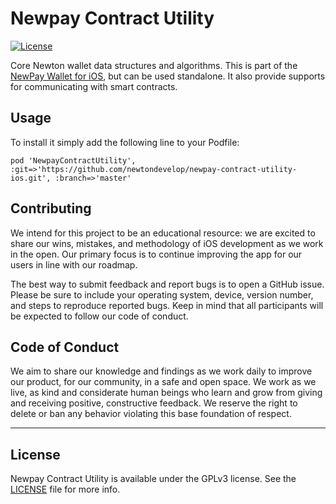 # Newpay Contract Utility

[![License](https://img.shields.io/badge/license-GPL3-green.svg?style=flat)]()

Core Newton wallet data structures and algorithms. This is part of the [NewPay Wallet for iOS](https://github.com/newtondevelop/newpay-ios-example), but can be used standalone. It also provide supports for communicating with smart contracts.

## Usage

To install it simply add the following line to your Podfile:

```
pod 'NewpayContractUtility', :git=>'https://github.com/newtondevelop/newpay-contract-utility-ios.git', :branch=>'master'
```

## Contributing

We intend for this project to be an educational resource: we are excited to
share our wins, mistakes, and methodology of iOS development as we work
in the open. Our primary focus is to continue improving the app for our users in
line with our roadmap.

The best way to submit feedback and report bugs is to open a GitHub issue.
Please be sure to include your operating system, device, version number, and
steps to reproduce reported bugs. Keep in mind that all participants will be
expected to follow our code of conduct.

## Code of Conduct

We aim to share our knowledge and findings as we work daily to improve our
product, for our community, in a safe and open space. We work as we live, as
kind and considerate human beings who learn and grow from giving and receiving
positive, constructive feedback. We reserve the right to delete or ban any
behavior violating this base foundation of respect.

---

## License

Newpay Contract Utility is available under the GPLv3 license. See the [LICENSE](LICENSE) file for more info.
